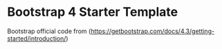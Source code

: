 # Bootstrap 4 Starter Template

Bootstrap official code from (https://getbootstrap.com/docs/4.3/getting-started/introduction/)
